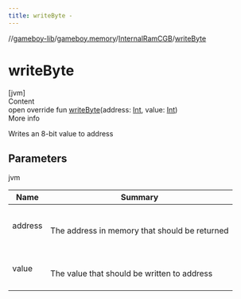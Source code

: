 ```yaml
---
title: writeByte -
---
```

//[gameboy-lib](../../index.md)/[gameboy.memory](../index.md)/[InternalRamCGB](index.md)/[writeByte](write-byte.md)



# writeByte  
[jvm]  
Content  
open override fun [writeByte](write-byte.md)(address: [Int](https://kotlinlang.org/api/latest/jvm/stdlib/kotlin/-int/index.html), value: [Int](https://kotlinlang.org/api/latest/jvm/stdlib/kotlin/-int/index.html))  
More info  


Writes an 8-bit value to address



## Parameters  
  
jvm  
  
|  Name|  Summary| 
|---|---|
| <a name="gameboy.memory/InternalRamCGB/writeByte/#kotlin.Int#kotlin.Int/PointingToDeclaration/"></a>address| <a name="gameboy.memory/InternalRamCGB/writeByte/#kotlin.Int#kotlin.Int/PointingToDeclaration/"></a><br><br>The address in memory that should be returned<br><br>
| <a name="gameboy.memory/InternalRamCGB/writeByte/#kotlin.Int#kotlin.Int/PointingToDeclaration/"></a>value| <a name="gameboy.memory/InternalRamCGB/writeByte/#kotlin.Int#kotlin.Int/PointingToDeclaration/"></a><br><br>The value that should be written to address<br><br>
  
  



